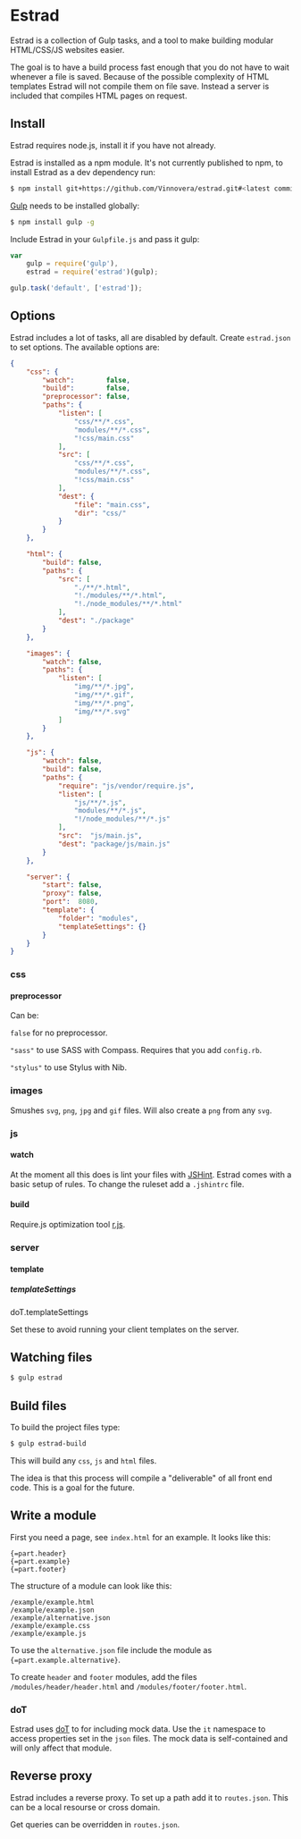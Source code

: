 Estrad
======

Estrad is a collection of Gulp tasks, and a tool to make building modular HTML/CSS/JS websites easier.

The goal is to have a build process fast enough that you do not have to wait whenever a file is saved. Because of the possible complexity of HTML templates Estrad will not compile them on file save. Instead a server is included that compiles HTML pages on request.

## Install

Estrad requires node.js, install it if you have not already.

Estrad is installed as a npm module. It's not currently published to npm, to install Estrad as a dev dependency run:

```bash
$ npm install git+https://github.com/Vinnovera/estrad.git#<latest commit SHA hash> --save-dev
```

[Gulp][0] needs to be installed globally:

```bash
$ npm install gulp -g
```

Include Estrad in your `Gulpfile.js` and pass it gulp:

```js
var
	gulp = require('gulp'),
	estrad = require('estrad')(gulp);

gulp.task('default', ['estrad']);
```

## Options

Estrad includes a lot of tasks, all are disabled by default. Create `estrad.json` to set options. The available options are:

```json
{
	"css": {
		"watch":        false,
		"build":        false,
		"preprocessor": false,
		"paths": {
			"listen": [
				"css/**/*.css",
				"modules/**/*.css",
				"!css/main.css"
			],
			"src": [
				"css/**/*.css",
				"modules/**/*.css", 
				"!css/main.css"
			],
			"dest": {
				"file": "main.css",
				"dir": "css/"
			}
		}
	},

	"html": {
		"build": false,
		"paths": {
			"src": [
				"./**/*.html",
				"!./modules/**/*.html", 
				"!./node_modules/**/*.html"
			],
			"dest": "./package"
		}
	},

	"images": {
		"watch": false,
		"paths": {
			"listen": [
				"img/**/*.jpg", 
				"img/**/*.gif", 
				"img/**/*.png", 
				"img/**/*.svg"
			]
		}
	},

	"js": {
		"watch": false,
		"build": false,
		"paths": {
			"require": "js/vendor/require.js",
			"listen": [
				"js/**/*.js", 
				"modules/**/*.js", 
				"!/node_modules/**/*.js"
			],
			"src":  "js/main.js",
			"dest": "package/js/main.js"
		}
	},

	"server": {
		"start": false,
		"proxy": false,
		"port":  8080,
		"template": {
			"folder": "modules",
			"templateSettings": {}
		}
	}
}
```

### css

#### preprocessor

Can be:

`false` for no preprocessor.

`"sass"` to use SASS with Compass. Requires that you add `config.rb`.

`"stylus"` to use Stylus with Nib.

### images

Smushes `svg`, `png`, `jpg` and `gif` files. Will also create a `png` from any `svg`.

### js

#### watch
At the moment all this does is lint your files with [JSHint][1]. Estrad comes with a basic setup of rules. To change the ruleset add a `.jshintrc` file. 

#### build
Require.js optimization tool [r.js][3].

### server

#### template

##### templateSettings
doT.templateSettings

Set these to avoid running your client templates on the server.

## Watching files

```bash
$ gulp estrad
```

## Build files

To build the project files type:

```bash
$ gulp estrad-build
```

This will build any `css`, `js` and `html` files.

The idea is that this process will compile a "deliverable" of all front end code. This is a goal for the future.

## Write a module

First you need a page, see `index.html` for an example. It looks like this:

	{=part.header}
	{=part.example}
	{=part.footer}

The structure of a module can look like this:

	/example/example.html
	/example/example.json
	/example/alternative.json	
	/example/example.css
	/example/example.js

To use the `alternative.json` file include the module as `{=part.example.alternative}`.

To create `header` and `footer` modules, add the files `/modules/header/header.html` and `/modules/footer/footer.html`.

### doT
Estrad uses [doT][2] to for including mock data. Use the `it` namespace to access properties set in the `json` files. The mock data is self-contained and will only affect that module.

## Reverse proxy
Estrad includes a reverse proxy. To set up a path add it to `routes.json`. This can be a local resourse or cross domain.

Get queries can be overridden in `routes.json`.

[0]: https://github.com/gulpjs/gulp
[1]: https://github.com/jshint/jshint/
[2]: http://olado.github.io/doT/index.html
[3]: http://requirejs.org/docs/optimization.html